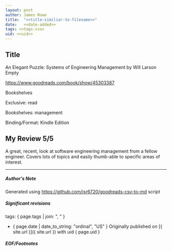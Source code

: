 ```yaml
---
layout: post
author: James Rowe
title:  "<<title-similiar-to-filename>>"
date:   <<date-added>>
tags: <<tags-csv>
uid: <<uid>>
---
```


<!-- highly dependent on how you personally use jekyll templates, and how you want this to show up -->

## Title

An Elegant Puzzle: Systems of Engineering Management by Will Larson
Empty 

https://www.goodreads.com/book/show/45303387

Bookshelves

Exclusive: read

Bookshelves: management

Binding/Format: Kindle Edition

## My Review 5/5

A great, recent, look at software engineering management from a fellow engineer. Covers lots of topics and easily thumb-able to specific areas of interest.

---

##### Author's Note

Generated using https://github.com/jsr6720/goodreads-csv-to-md script

##### Significant revisions

tags: { page.tags | join: ", " } <!-- todo move this somewhere -->

- { page.date | date_to_string: "ordinal", "US" } Originally published on [{ site.url }]({ site.url }) with uid { page.uid }

##### EOF/Footnotes
